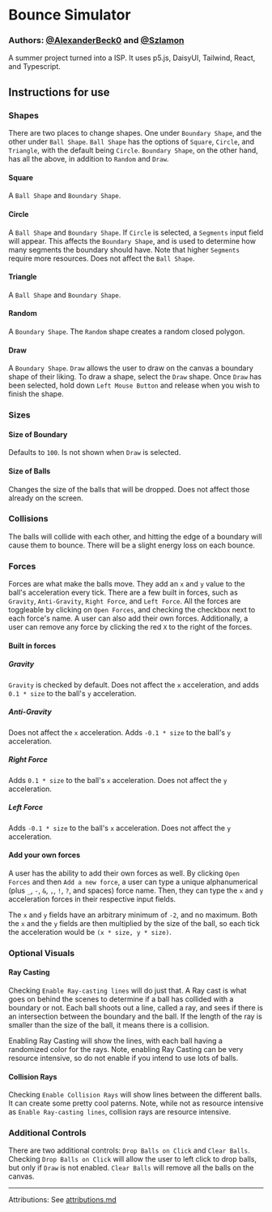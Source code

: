 # Bounce Simulator

### Authors: [@AlexanderBeck0](https://github.com/AlexanderBeck0) and [@Szlamon](https://github.com/Szlamon)

A summer project turned into a ISP. It uses p5.js, DaisyUI, Tailwind, React, and Typescript.

## Instructions for use
### Shapes
There are two places to change shapes. One under `Boundary Shape`, and the other under `Ball Shape`. `Ball Shape` has the options of `Square`, `Circle`, and `Triangle`, with the default being `Circle`. `Boundary Shape`, on the other hand, has all the above, in addition to `Random` and `Draw`.
#### Square
A `Ball Shape` and `Boundary Shape`.
#### Circle
A `Ball Shape` and `Boundary Shape`. If `Circle` is selected, a `Segments` input field will appear. This affects the `Boundary Shape`, and is used to determine how many segments the boundary should have. Note that higher `Segments` require more resources. Does not affect the `Ball Shape`.
#### Triangle
A `Ball Shape` and `Boundary Shape`.
#### Random
A `Boundary Shape`. The `Random` shape creates a random closed polygon.
#### Draw
A `Boundary Shape`. `Draw` allows the user to draw on the canvas a boundary shape of their liking. To draw a shape, select the `Draw` shape. Once `Draw` has been selected, hold down `Left Mouse Button` and release when you wish to finish the shape.

### Sizes
#### Size of Boundary
Defaults to `100`. Is not shown when `Draw` is selected.
#### Size of Balls
Changes the size of the balls that will be dropped. Does not affect those already on the screen.
### Collisions
The balls will collide with each other, and hitting the edge of a boundary will cause them to bounce. There will be a slight energy loss on each bounce.
### Forces
Forces are what make the balls move. They add an `x` and `y` value to the ball's acceleration every tick. There are a few built in forces, such as `Gravity`, `Anti-Gravity`, `Right Force`, and `Left Force`. All the forces are toggleable by clicking on `Open Forces`, and checking the checkbox next to each force's name. A user can also add their own forces. Additionally, a user can remove any force by clicking the red `X` to the right of the forces.
#### Built in forces
##### Gravity
`Gravity` is checked by default. Does not affect the `x` acceleration, and adds `0.1 * size` to the ball's `y` acceleration. 
##### Anti-Gravity
Does not affect the `x` acceleration. Adds `-0.1 * size` to the ball's `y` acceleration.
##### Right Force
Adds `0.1 * size` to the ball's `x` acceleration. Does not affect the `y` acceleration.
##### Left Force
Adds `-0.1 * size` to the ball's `x` acceleration. Does not affect the `y` acceleration.
#### Add your own forces
A user has the ability to add their own forces as well. By clicking `Open Forces` and then `Add a new force`, a user can type a unique alphanumerical (plus `_`, `-`, `&`, `,`, `!`, `?`, and spaces) force name. Then, they can type the `x` and `y` acceleration forces in their respective input fields. 

The `x` and `y` fields have an arbitrary minimum of `-2`, and no maximum. Both the `x` and the `y` fields are then multiplied by the size of the ball, so each tick the acceleration would be `(x * size, y * size)`. 
### Optional Visuals
#### Ray Casting
Checking `Enable Ray-casting lines` will do just that. A Ray cast is what goes on behind the scenes to determine if a ball has collided with a boundary or not. Each ball shoots out a line, called a ray, and sees if there is an intersection between the boundary and the ball. If the length of the ray is smaller than the size of the ball, it means there is a collision. 

Enabling Ray Casting will show the lines, with each ball having a randomized color for the rays. Note, enabling Ray Casting can be very resource intensive, so do not enable if you intend to use lots of balls.
#### Collision Rays
Checking `Enable Collision Rays` will show lines between the different balls. It can create some pretty cool paterns. Note, while not as resource intensive as `Enable Ray-casting lines`, collision rays are resource intensive.
### Additional Controls
There are two additional controls: `Drop Balls on Click` and `Clear Balls`. Checking `Drop Balls on Click` will allow the user to left click to drop balls, but only if `Draw` is not enabled. `Clear Balls` will remove all the balls on the canvas.

---
Attributions: See [attributions.md](https://github.com/AlexanderBeck0/bounce-simulator/blob/main/public/attributions.md)